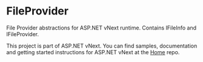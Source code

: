 FileProvider
==========

File Provider abstractions for ASP.NET vNext runtime. Contains IFileInfo and IFileProvider.

This project is part of ASP.NET vNext. You can find samples, documentation and getting started instructions for ASP.NET vNext at the [Home](https://github.com/aspnet/home) repo.

